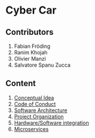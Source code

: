 # Cyber Car

## **Contributors**

1. Fabian Fröding
2. Ranim Khojah
3. Olivier Manzi
4. Salvatore Spanu Zucca

## **Content**

1. [Conceptual Idea](#placeholder)
2. [Code of Conduct](./doc/Code_of_Conduct.md)
3. [Software Architecture](#placeholder)
4. [Project Organization](#placeholder)
5. [Hardware/Software integration](#placeholder)
6. [Microservices](./microservices/README.md)
